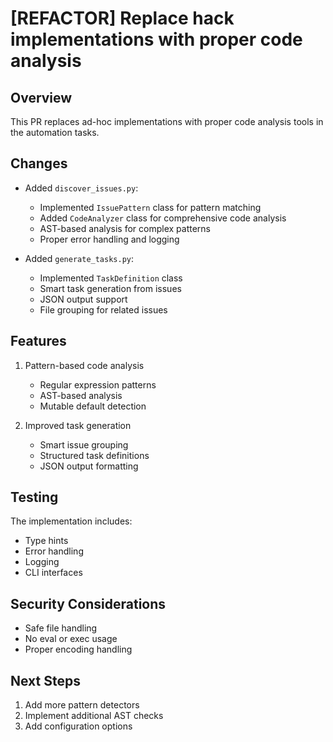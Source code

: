 # [REFACTOR] Replace hack implementations with proper code analysis

## Overview

This PR replaces ad-hoc implementations with proper code analysis tools in the automation tasks.

## Changes

- Added `discover_issues.py`:
  - Implemented `IssuePattern` class for pattern matching
  - Added `CodeAnalyzer` class for comprehensive code analysis
  - AST-based analysis for complex patterns
  - Proper error handling and logging
  
- Added `generate_tasks.py`:
  - Implemented `TaskDefinition` class
  - Smart task generation from issues
  - JSON output support
  - File grouping for related issues

## Features

1. Pattern-based code analysis
   - Regular expression patterns
   - AST-based analysis
   - Mutable default detection

2. Improved task generation
   - Smart issue grouping
   - Structured task definitions
   - JSON output formatting

## Testing

The implementation includes:

- Type hints
- Error handling
- Logging
- CLI interfaces

## Security Considerations

- Safe file handling
- No eval or exec usage
- Proper encoding handling

## Next Steps

1. Add more pattern detectors
2. Implement additional AST checks
3. Add configuration options
